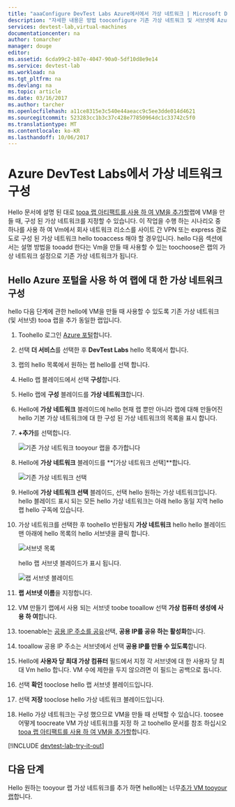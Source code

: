 ```yaml
---
title: "aaaConfigure DevTest Labs Azure에서에서 가상 네트워크 | Microsoft Docs"
description: "자세한 내용은 방법 tooconfigure 기존 가상 네트워크 및 서브넷에 Azure DevTest Labs를 사용 하 여 VM에서 사용 하 고"
services: devtest-lab,virtual-machines
documentationcenter: na
author: tomarcher
manager: douge
editor: 
ms.assetid: 6cda99c2-b87e-4047-90a0-5df10d8e9e14
ms.service: devtest-lab
ms.workload: na
ms.tgt_pltfrm: na
ms.devlang: na
ms.topic: article
ms.date: 03/16/2017
ms.author: tarcher
ms.openlocfilehash: a11ce8315e3c540e44aeacc9c5ee3dde014d4621
ms.sourcegitcommit: 523283cc1b3c37c428e77850964dc1c33742c5f0
ms.translationtype: MT
ms.contentlocale: ko-KR
ms.lasthandoff: 10/06/2017
---
```

# <a name="configure-a-virtual-network-in-azure-devtest-labs"></a>Azure DevTest Labs에서 가상 네트워크 구성
Hello 문서에 설명 된 대로 [tooa 랩 아티팩트를 사용 하 여 VM을 추가할](devtest-lab-add-vm-with-artifacts.md)랩에 VM을 만들 때, 구성 된 가상 네트워크를 지정할 수 있습니다. 이 작업을 수행 하는 시나리오 중 하나를 사용 하 여 Vm에서 회사 네트워크 리소스를 사이트 간 VPN 또는 express 경로도로 구성 된 가상 네트워크 hello tooaccess 해야 할 경우입니다. hello 다음 섹션에서는 설명 방법을 tooadd 한다는 Vm을 만들 때 사용할 수 있는 toochoose은 랩의 가상 네트워크 설정으로 기존 가상 네트워크가 됩니다.

## <a name="configure-a-virtual-network-for-a-lab-using-hello-azure-portal"></a>Hello Azure 포털을 사용 하 여 랩에 대 한 가상 네트워크 구성
hello 다음 단계에 관한 hello에 VM을 만들 때 사용할 수 있도록 기존 가상 네트워크 (및 서브넷) tooa 랩을 추가 동일한 랩입니다. 

1. Toohello 로그인 [Azure 포털](http://go.microsoft.com/fwlink/p/?LinkID=525040)합니다.
2. 선택 **더 서비스**를 선택한 후 **DevTest Labs** hello 목록에서 합니다.
3. 랩의 hello 목록에서 원하는 랩 hello를 선택 합니다. 
4. Hello 랩 블레이드에서 선택 **구성**합니다.
5. Hello 랩에 **구성** 블레이드를 **가상 네트워크**합니다.
6. Hello에 **가상 네트워크** 블레이드에 hello 현재 랩 뿐만 아니라 랩에 대해 만들어진 hello 기본 가상 네트워크에 대 한 구성 된 가상 네트워크의 목록을 표시 합니다. 
7. **+추가**를 선택합니다.
   
    ![기존 가상 네트워크 tooyour 랩을 추가합니다](./media/devtest-lab-configure-vnet/lab-settings-vnet-add.png)
8. Hello에 **가상 네트워크** 블레이드를 **[가상 네트워크 선택]**합니다.
   
    ![기존 가상 네트워크 선택](./media/devtest-lab-configure-vnet/lab-settings-vnets-vnet1.png)
9. Hello에 **가상 네트워크 선택** 블레이드, 선택 hello 원하는 가상 네트워크입니다. hello 블레이드 표시 되는 모든 hello 가상 네트워크는 아래 hello 동일 지역 hello 랩 hello 구독에 있습니다.  
10. 가상 네트워크를 선택한 후 toohello 반환될지 **가상 네트워크** hello hello 블레이드 맨 아래에 hello 목록의 hello 서브넷을 클릭 합니다.

    ![서브넷 목록](./media/devtest-lab-configure-vnet/lab-settings-vnets-vnet2.png)
    
    hello 랩 서브넷 블레이드가 표시 됩니다.

    ![랩 서브넷 블레이드](./media/devtest-lab-configure-vnet/lab-subnet.png)

11. **랩 서브넷 이름**을 지정합니다.
12. VM 만들기 랩에서 사용 되는 서브넷 toobe tooallow 선택 **가상 컴퓨터 생성에 사용 하 여**합니다.
13. tooenable는 [공용 IP 주소를 공유](devtest-lab-shared-ip.md)선택, **공용 IP를 공유 하는 활성화**합니다.
14. tooallow 공용 IP 주소는 서브넷에서 선택 **공용 IP를 만들 수 있도록**합니다.
15. Hello에 **사용자 당 최대 가상 컴퓨터** 필드에서 지정 각 서브넷에 대 한 사용자 당 최대 Vm hello 합니다. VM 수에 제한을 두지 않으려면 이 필드는 공백으로 둡니다.
16. 선택 **확인** tooclose hello 랩 서브넷 블레이드입니다.
17. 선택 **저장** tooclose hello 가상 네트워크 블레이드입니다.
18. Hello 가상 네트워크는 구성 했으므로 VM을 만들 때 선택할 수 있습니다. 
    toosee 어떻게 toocreate VM 가상 네트워크를 지정 하 고 toohello 문서를 참조 하십시오 [tooa 랩 아티팩트를 사용 하 여 VM을 추가할](devtest-lab-add-vm-with-artifacts.md)합니다. 

[!INCLUDE [devtest-lab-try-it-out](../../includes/devtest-lab-try-it-out.md)]

## <a name="next-steps"></a>다음 단계
Hello 원하는 tooyour 랩 가상 네트워크를 추가 하면 hello에는 너무[추가 VM tooyour 랩](devtest-lab-add-vm-with-artifacts.md)합니다.

